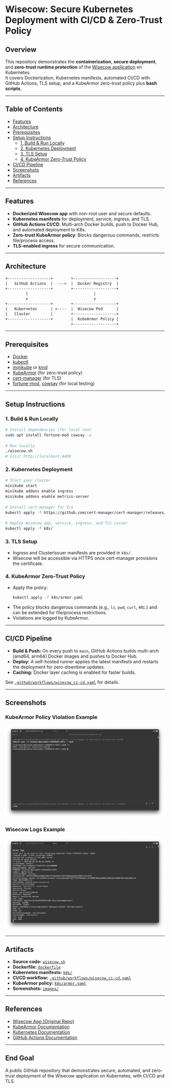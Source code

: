 # Wisecow: Secure Kubernetes Deployment with CI/CD & Zero-Trust Policy

## Overview

This repository demonstrates the **containerization**, **secure deployment**, and **zero-trust runtime protection** of the [Wisecow application](https://github.com/nyrahul/wisecow) on Kubernetes.  
It covers Dockerization, Kubernetes manifests, automated CI/CD with GitHub Actions, TLS setup, and a KubeArmor zero-trust policy plus **bash scripts**.

---

## Table of Contents

- [Features](#features)
- [Architecture](#architecture)
- [Prerequisites](#prerequisites)
- [Setup Instructions](#setup-instructions)
  - [1. Build & Run Locally](#1-build--run-locally)
  - [2. Kubernetes Deployment](#2-kubernetes-deployment)
  - [3. TLS Setup](#3-tls-setup)
  - [4. KubeArmor Zero-Trust Policy](#4-kubearmor-zero-trust-policy)
- [CI/CD Pipeline](#cicd-pipeline)
- [Screenshots](#screenshots)
- [Artifacts](#artifacts)
- [References](#references)

---

## Features

- **Dockerized Wisecow app** with non-root user and secure defaults.
- **Kubernetes manifests** for deployment, service, ingress, and TLS.
- **GitHub Actions CI/CD**: Multi-arch Docker builds, push to Docker Hub, and automated deployment to K8s.
- **Zero-trust KubeArmor policy**: Blocks dangerous commands, restricts file/process access.
- **TLS-enabled ingress** for secure communication.

---

## Architecture

```
+-------------------+        +-------------------+
|   GitHub Actions  |  --->  |  Docker Registry  |
+-------------------+        +-------------------+
         |                             |
         v                             v
+-------------------+        +-------------------+
|   Kubernetes      | <----  |  Wisecow Pod      |
|   Cluster         |        +-------------------+
+-------------------+        |  KubeArmor Policy |
                             +-------------------+
```

---

## Prerequisites

- [Docker](https://docs.docker.com/get-docker/)
- [kubectl](https://kubernetes.io/docs/tasks/tools/)
- [minikube](https://minikube.sigs.k8s.io/) or [kind](https://kind.sigs.k8s.io/)
- [KubeArmor](https://kubearmor.io/) (for zero-trust policy)
- [cert-manager](https://cert-manager.io/) (for TLS)
- [fortune-mod](https://manpages.debian.org/testing/fortune-mod/fortune-mod.6.en.html), [cowsay](https://manpages.debian.org/testing/cowsay/cowsay.1.en.html) (for local testing)

---

## Setup Instructions

### 1. Build & Run Locally

```sh
# Install dependencies (for local run)
sudo apt install fortune-mod cowsay -y

# Run locally
./wisecow.sh
# Visit http://localhost:4499
```

### 2. Kubernetes Deployment

```sh
# Start your cluster
minikube start
minikube addons enable ingress
minikube addons enable metrics-server

# Install cert-manager for TLS
kubectl apply -f https://github.com/cert-manager/cert-manager/releases/download/v1.13.2/cert-manager.yaml

# Deploy Wisecow app, service, ingress, and TLS issuer
kubectl apply -f k8s/
```

### 3. TLS Setup

- Ingress and ClusterIssuer manifests are provided in `k8s/`.
- Wisecow will be accessible via HTTPS once cert-manager provisions the certificate.

### 4. KubeArmor Zero-Trust Policy

- Apply the policy:
  ```sh
  kubectl apply -f k8s/armor.yaml
  ```
- The policy blocks dangerous commands (e.g., `ls`, `pwd`, `curl`, etc.) and can be extended for file/process restrictions.
- Violations are logged by KubeArmor.

---

## CI/CD Pipeline

- **Build & Push:** On every push to `main`, GitHub Actions builds multi-arch (amd64, arm64) Docker images and pushes to Docker Hub.
- **Deploy:** A self-hosted runner applies the latest manifests and restarts the deployment for zero-downtime updates.
- **Caching:** Docker layer caching is enabled for faster builds.

See [`.github/workflows/wisecow_ci-cd.yaml`](.github/workflows/wisecow_ci-cd.yaml) for details.

---

## Screenshots

### KubeArmor Policy Violation Example

![Policy Violation Screenshot](images/command.png)

### Wisecow Logs Example

![Wisecow Logs Screenshot](images/logs.png)

---

## Artifacts

- **Source code:** [`wisecow.sh`](wisecow.sh)
- **Dockerfile:** [`dockerfile`](dockerfile)
- **Kubernetes manifests:** [`k8s/`](k8s/)
- **CI/CD workflow:** [`.github/workflows/wisecow_ci-cd.yaml`](.github/workflows/wisecow_ci-cd.yaml)
- **KubeArmor policy:** [`k8s/armor.yaml`](k8s/armor.yaml)
- **Screenshots:** [`images/`](images/)

---

## References

- [Wisecow App (Original Repo)](https://github.com/nyrahul/wisecow)
- [KubeArmor Documentation](https://docs.kubearmor.io/kubearmor/)
- [Kubernetes Documentation](https://kubernetes.io/)
- [GitHub Actions Documentation](https://docs.github.com/en/actions)

---

## End Goal

A public GitHub repository that demonstrates secure, automated, and zero-trust deployment of the Wisecow application on Kubernetes, with CI/CD and TLS.